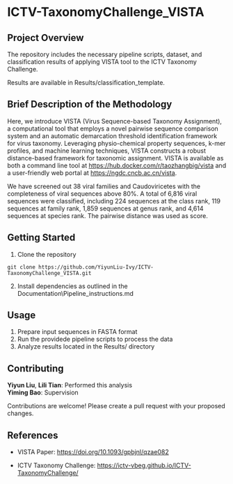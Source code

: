 # ICTV-TaxonomyChallenge_VISTA

## Project Overview
The repository includes the necessary pipeline scripts, dataset, and classification results of applying VISTA tool to the ICTV Taxonomy Challenge.  

Results are available in Results/classification_template.

## Brief Description of the Methodology
Here, we introduce VISTA (Virus Sequence-based Taxonomy Assignment), a computational tool that employs a novel pairwise sequence comparison system and an automatic demarcation threshold identification framework for virus taxonomy. Leveraging physio-chemical property sequences, k-mer profiles, and machine learning techniques, VISTA constructs a robust distance-based framework for taxonomic assignment. VISTA is available as both a command line tool at https://hub.docker.com/r/taozhangbig/vista and a user-friendly web portal at https://ngdc.cncb.ac.cn/vista.

We have screened out 38 viral families and Caudoviricetes with the completeness of viral sequences above 80%. A total of 6,816 viral sequences were classified, including 224 sequences at the class rank, 119 sequences at family rank, 1,859 sequences at genus rank, and 4,614 sequences at species rank. The pairwise distance was used as score.

## Getting Started
1. Clone the repository
```shell
git clone https://github.com/YiyunLiu-Ivy/ICTV-TaxonomyChallenge_VISTA.git
```
2. Install dependencies as outlined in the Documentation\Pipeline_instructions.md 

## Usage
1. Prepare input sequences in FASTA format
2. Run the providede pipeline scripts to process the data
3. Analyze results located in the Results/ directory

## Contributing
**Yiyun Liu**, **Lili Tian**: Performed this analysis   
**Yiming Bao**: Supervision

Contributions are welcome! Please create a pull request with your proposed changes.

## References
- VISTA Paper: https://doi.org/10.1093/gpbjnl/qzae082
        
        
        
        
- ICTV Taxonomy Challenge: https://ictv-vbeg.github.io/ICTV-TaxonomyChallenge/
